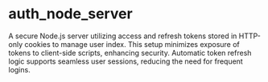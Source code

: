 # auth_node_server
A secure Node.js server utilizing access and refresh tokens stored in HTTP-only cookies to manage user index. This setup minimizes exposure of tokens to client-side scripts, enhancing security. Automatic token refresh logic supports seamless user sessions, reducing the need for frequent logins.
